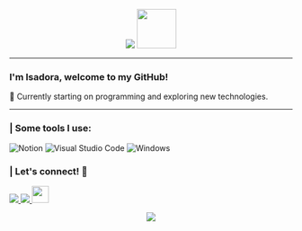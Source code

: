 <!DOCTYPE html>
<html lang="en">
<head>
<meta charset="UTF-8">
<meta name="viewport" content="width=device-width, initial-scale=1.0">
</head>
<body>

<p style="text-align: center;">
  <img src="https://capsule-render.vercel.app/api?text=Hi%20there!&animation=fadeIn&type=waving&color=gradient&height=100">
<img src="https://media.giphy.com/media/nbY1wpPSoXPRieneoA/giphy.gif" width="70">
</p>
<hr>

<h3>I'm Isadora, welcome to my GitHub!</h3>
<p>👾 Currently starting on programming and exploring new technologies.</p>

<hr>

<h3>| Some tools I use:</h3>
<p>
  <img src="https://img.shields.io/badge/Notion-%23000000.svg?style=for-the-badge&logo=notion&logoColor=white" alt="Notion">
  <img src="https://img.shields.io/badge/Visual_Studio_Code-0078D4?style=for-the-badge&logo=visual%20studio%20code&logoColor=white" alt="Visual Studio Code">
  <img src="https://img.shields.io/badge/windows-131F37?style=for-the-badge&logo=windows&logoColor=white" alt="Windows">
</p>

<h3>| Let's connect! 💬</h3>
<p style="text-align: left;">
  <a href="mailto:isadoracoutosoares@gmail.com" alt="Gmail">
    <img src="https://img.shields.io/badge/-Gmail-%23333?style=for-the-badge&logo=gmail&logoColor=white">
  </a>
  <a href="https://www.linkedin.com/in/isadora-couto" alt="Linkedin">
    <img src="https://img.shields.io/badge/-LinkedIn-%230077B5?style=for-the-badge&logo=linkedin&logoColor=white">
  </a>
  <a href="https://www.instagram.com/thvdora/">
    <img height="30" src="https://user-images.githubusercontent.com/46517096/166974368-9798f39f-1f46-499c-b14e-81f0a3f83a06.png">
  </a>
</p>

<p style="text-align: center;">
  <img src="https://capsule-render.vercel.app/api?type=waving&height=149&color=gradient&section=footer&reversal=true">
</p>

</body>
</html>
